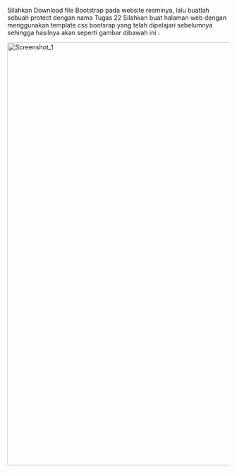Silahkan Download file Bootstrap pada website resminya, lalu buatlah sebuah protect dengan nama Tugas 22
Silahkan buat halaman web dengan menggunakan template css bootsrap yang telah dipelajari sebelumnya sehingga hasilnya akan seperti gambar dibawah ini :

<img width="960" alt="Screenshot_1" src="https://lh6.googleusercontent.com/lsUWxb6d-mhW3gBq9posK9zbwL55HRGQo6ZPKNeAg9V-mVPt18MlJIoXxANW3NvzZ2YJJn_c9Y8SUtnU8SWMWop21W-ygDr7net7NJ9O-Jmh8C8r_U5DmCp1wsZPf_Ua8FeM6dk9XohCqft8OBKaQFaoM7nRt8O-_lKaEVIY6rG_-P4-96DRAQ"></img>
